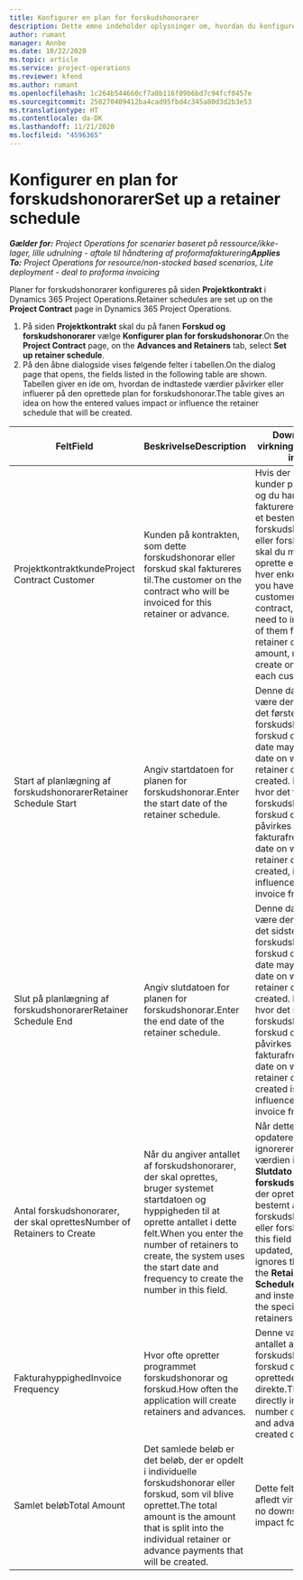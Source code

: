 ```yaml
---
title: Konfigurer en plan for forskudshonorarer
description: Dette emne indeholder oplysninger om, hvordan du konfigurerer en plan for forskudshonorar i Project Operations.
author: rumant
manager: Annbe
ms.date: 10/22/2020
ms.topic: article
ms.service: project-operations
ms.reviewer: kfend
ms.author: rumant
ms.openlocfilehash: 1c264b544660cf7a0b116f09b6bd7c94fcf0457e
ms.sourcegitcommit: 250270409412ba4cad95fbd4c345a80d3d2b3e53
ms.translationtype: HT
ms.contentlocale: da-DK
ms.lasthandoff: 11/21/2020
ms.locfileid: "4596365"
---
```

# <a name="set-up-a-retainer-schedule"></a><span data-ttu-id="79b9c-103">Konfigurer en plan for forskudshonorarer</span><span class="sxs-lookup"><span data-stu-id="79b9c-103">Set up a retainer schedule</span></span>

<span data-ttu-id="79b9c-104">_**Gælder for:** Project Operations for scenarier baseret på ressource/ikke-lager, lille udrulning - aftale til håndtering af proformafakturering_</span><span class="sxs-lookup"><span data-stu-id="79b9c-104">_**Applies To:** Project Operations for resource/non-stocked based scenarios, Lite deployment - deal to proforma invoicing_</span></span>

<span data-ttu-id="79b9c-105">Planer for forskudshonorarer konfigureres på siden **Projektkontrakt** i Dynamics 365 Project Operations.</span><span class="sxs-lookup"><span data-stu-id="79b9c-105">Retainer schedules are set up on the **Project Contract** page in Dynamics 365 Project Operations.</span></span>

1. <span data-ttu-id="79b9c-106">På siden **Projektkontrakt** skal du på fanen **Forskud og forskudshonorarer** vælge **Konfigurer plan for forskudshonorar**.</span><span class="sxs-lookup"><span data-stu-id="79b9c-106">On the **Project Contract** page, on the **Advances and Retainers** tab, select **Set up retainer schedule**.</span></span>
2. <span data-ttu-id="79b9c-107">På den åbne dialogside vises følgende felter i tabellen.</span><span class="sxs-lookup"><span data-stu-id="79b9c-107">On the dialog page that opens, the fields listed in the following table are shown.</span></span> <span data-ttu-id="79b9c-108">Tabellen giver en ide om, hvordan de indtastede værdier påvirker eller influerer på den oprettede plan for forskudshonorar.</span><span class="sxs-lookup"><span data-stu-id="79b9c-108">The table gives an idea on how the entered values impact or influence the retainer schedule that will be created.</span></span>

| <span data-ttu-id="79b9c-109">Felt</span><span class="sxs-lookup"><span data-stu-id="79b9c-109">Field</span></span> | <span data-ttu-id="79b9c-110">Beskrivelse</span><span class="sxs-lookup"><span data-stu-id="79b9c-110">Description</span></span> | <span data-ttu-id="79b9c-111">Downstream-virkning</span><span class="sxs-lookup"><span data-stu-id="79b9c-111">Downstream impact</span></span> |
| --- | --- | --- |
| <span data-ttu-id="79b9c-112">Projektkontraktkunde</span><span class="sxs-lookup"><span data-stu-id="79b9c-112">Project Contract Customer</span></span> | <span data-ttu-id="79b9c-113">Kunden på kontrakten, som dette forskudshonorar eller forskud skal faktureres til.</span><span class="sxs-lookup"><span data-stu-id="79b9c-113">The customer on the contract who will be invoiced for this retainer or advance.</span></span> | <span data-ttu-id="79b9c-114">Hvis der er flere kunder på kontrakten, og du har brug for at fakturere hver af dem et bestemt forskudshonorarer eller forskudsbeløb, skal du manuelt oprette en faktura for hver enkelt kunde.</span><span class="sxs-lookup"><span data-stu-id="79b9c-114">If you have multiple customers on the contract, and if you need to invoice each of them for a specific retainer or advance amount, manually create one invoice for each customer.</span></span> |
| <span data-ttu-id="79b9c-115">Start af planlægning af forskudshonorarer</span><span class="sxs-lookup"><span data-stu-id="79b9c-115">Retainer Schedule Start</span></span> | <span data-ttu-id="79b9c-116">Angiv startdatoen for planen for forskudshonorar.</span><span class="sxs-lookup"><span data-stu-id="79b9c-116">Enter the start date of the retainer schedule.</span></span> | <span data-ttu-id="79b9c-117">Denne dato kan ikke være den dato, hvor det første forskudshonorar eller forskud oprettes.</span><span class="sxs-lookup"><span data-stu-id="79b9c-117">This date may not be the date on which the first retainer or advance is created.</span></span> <span data-ttu-id="79b9c-118">Den dato, hvor det første forskudshonorar eller forskud oprettes, påvirkes også af fakturafrekvensen.</span><span class="sxs-lookup"><span data-stu-id="79b9c-118">The date on which the first retainer or advance is created, is also influenced by the invoice frequency.</span></span> |
| <span data-ttu-id="79b9c-119">Slut på planlægning af forskudshonorarer</span><span class="sxs-lookup"><span data-stu-id="79b9c-119">Retainer Schedule End</span></span> | <span data-ttu-id="79b9c-120">Angiv slutdatoen for planen for forskudshonorar.</span><span class="sxs-lookup"><span data-stu-id="79b9c-120">Enter the end date of the retainer schedule.</span></span> | <span data-ttu-id="79b9c-121">Denne dato kan ikke være den dato, hvor det sidste forskudshonorar eller forskud oprettes.</span><span class="sxs-lookup"><span data-stu-id="79b9c-121">This date may not be the date on which the last retainer or advance is created.</span></span> <span data-ttu-id="79b9c-122">Den dato, hvor det sidste forskudshonorar eller forskud oprettes, påvirkes også af fakturafrekvensen.</span><span class="sxs-lookup"><span data-stu-id="79b9c-122">The date on which the last retainer or advance is created is also influenced by the invoice frequency.</span></span> |
| <span data-ttu-id="79b9c-123">Antal forskudshonorarer, der skal oprettes</span><span class="sxs-lookup"><span data-stu-id="79b9c-123">Number of Retainers to Create</span></span> | <span data-ttu-id="79b9c-124">Når du angiver antallet af forskudshonorarer, der skal oprettes, bruger systemet startdatoen og hyppigheden til at oprette antallet i dette felt.</span><span class="sxs-lookup"><span data-stu-id="79b9c-124">When you enter the number of retainers to create, the system uses the start date and frequency to create the number in this field.</span></span> | <span data-ttu-id="79b9c-125">Når dette felt opdateres manuelt, ignorerer systemet værdien i feltet **Slutdato for plan for forskudshonorar**, og der oprettes i stedet et bestemt antal forskudshonorarer eller forskud.</span><span class="sxs-lookup"><span data-stu-id="79b9c-125">When this field is manually updated, the system ignores the value in the **Retainer Schedule End** field and instead creates the specific number of retainers or advances.</span></span> |
| <span data-ttu-id="79b9c-126">Fakturahyppighed</span><span class="sxs-lookup"><span data-stu-id="79b9c-126">Invoice Frequency</span></span> | <span data-ttu-id="79b9c-127">Hvor ofte opretter programmet forskudshonorar og forskud.</span><span class="sxs-lookup"><span data-stu-id="79b9c-127">How often the application will create retainers and advances.</span></span> | <span data-ttu-id="79b9c-128">Denne værdi påvirker antallet af forskudshonorarer og forskud og de oprettede datoer direkte.</span><span class="sxs-lookup"><span data-stu-id="79b9c-128">This value directly influences the number of retainers and advances and the created dates.</span></span> |
| <span data-ttu-id="79b9c-129">Samlet beløb</span><span class="sxs-lookup"><span data-stu-id="79b9c-129">Total Amount</span></span> | <span data-ttu-id="79b9c-130">Det samlede beløb er det beløb, der er opdelt i individuelle forskudshonorar eller forskud, som vil blive oprettet.</span><span class="sxs-lookup"><span data-stu-id="79b9c-130">The total amount is the amount that is split into the individual retainer or advance payments that will be created.</span></span> | <span data-ttu-id="79b9c-131">Dette felt har ingen afledt virkning.</span><span class="sxs-lookup"><span data-stu-id="79b9c-131">There's no downstream impact for this field.</span></span> |
